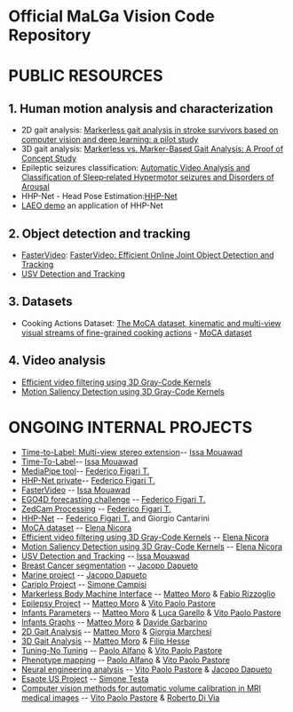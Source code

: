 # Official MaLGa Vision Code Repository

# PUBLIC RESOURCES
## 1. Human motion analysis and characterization
- 2D gait analysis: [Markerless gait analysis in stroke survivors based on computer vision and deep learning: a pilot study](https://dl.acm.org/doi/pdf/10.1145/3341105.3373963?casa_token=5_n-I5jlnakAAAAA:3AIq44bLK3AqoTDaLIlozV8aOYY85dJOaprOXMTKnIdzp3vhNl0XclUjj_sSXZ2w0WqcOYDdAKfuTA)
- 3D gait analysis: [Markerless vs. Marker-Based Gait Analysis: A Proof of Concept Study](https://www.mdpi.com/1424-8220/22/5/2011/pdf)
- Epileptic seizures classification: [Automatic Video Analysis and Classification of Sleep‐related Hypermotor seizures and Disorders of Arousal](https://onlinelibrary.wiley.com/doi/pdf/10.1111/epi.17605?casa_token=KMc-z1XBqh0AAAAA:ogutSTKNZjndbhEjGCD0VIN6e2JA70qoNDW_Sp5--fYk79vbsSba4yCQmOhORf7qsuD8PWpYbeDecaY)
- HHP-Net - Head Pose Estimation:[HHP-Net](https://github.com/Malga-Vision/HHP-Net) 
- [LAEO demo](https://github.com/Malga-Vision/LAEO_demo) an application of HHP-Net
## 2. Object detection and tracking
- [FasterVideo](https://github.com/Malga-Vision/fastervideo): [FasterVideo: Efficient Online Joint Object Detection and Tracking](https://arxiv.org/pdf/2204.07394.pdf)
- [USV Detection and Tracking](https://github.com/issamouawad/MSThesis_Code)
## 3. Datasets
- Cooking Actions Dataset: [The MoCA dataset, kinematic and multi-view visual streams of fine-grained cooking actions](https://www.nature.com/articles/s41597-020-00776-9) - [MoCA dataset](https://github.com/Malga-Vision/MoCA-Project)
## 4. Video analysis
- [Efficient video filtering using 3D Gray-Code Kernels](https://github.com/Malga-Vision/3DGrayCodeKernels)
- [Motion Saliency Detection using 3D Gray-Code Kernels](https://github.com/Malga-Vision/GCKsSaliencySegmentation)


# ONGOING INTERNAL PROJECTS
- [Time-to-Label: Multi-view stereo extension](https://github.com/Malga-Vision/self-3D-multiview)-- [Issa Mouawad](https://github.com/issamouawad)
- [Time-To-Label](https://github.com/Malga-Vision/time-to-label)-- [Issa Mouawad](https://github.com/issamouawad)
- [MediaPipe tool](https://github.com/Malga-Vision/MediaPipe)-- [Federico Figari T.](https://github.com/Fede1995)
- [HHP-Net private](https://github.com/Malga-Vision/HHP-Net-Private)-- [Federico Figari T.](https://github.com/Fede1995)
- [FasterVideo](https://github.com/Malga-Vision/fastervideo) -- [Issa Mouawad](https://github.com/issamouawad)
- [EGO4D forecasting challenge](https://github.com/Malga-Vision/ego4d_forecasting) -- [Federico Figari T.](https://github.com/Fede1995)
- [ZedCam Processing](https://github.com/Malga-Vision/Zedcam_Processing) -- [Federico Figari T.](https://github.com/Fede1995)
- [HHP-Net](https://github.com/Malga-Vision/HHP-Net) -- [Federico Figari T.](https://github.com/Fede1995) and Giorgio Cantarini
- [MoCA dataset](https://github.com/Malga-Vision/MoCA-Project) -- [Elena Nicora](https://github.com/elenanicora)
- [Efficient video filtering using 3D Gray-Code Kernels](https://github.com/Malga-Vision/3DGrayCodeKernels) -- [Elena Nicora](https://github.com/elenanicora)
- [Motion Saliency Detection using 3D Gray-Code Kernels](https://github.com/Malga-Vision/GCKsSaliencySegmentation) -- [Elena Nicora](https://github.com/elenanicora)
- [USV Detection and Tracking](https://github.com/issamouawad/MSThesis_Code) -- [Issa Mouawad](https://github.com/issamouawad)
- [Breast Cancer segmentation](https://github.com/Malga-Vision/Breast-Cancer-Segmentation) -- [Jacopo Dapueto](https://github.com/LazyRacc00n)
- [Marine project](https://github.com/Malga-Vision/Marine_project) -- [Jacopo Dapueto](https://github.com/LazyRacc00n)
- [Cariplo Project](https://github.com/Malga-Vision/Cariplo-Project) -- [Simone Campisi](https://github.com/simonecampisi97)
- [Markerless Body Machine Interface](https://github.com/Malga-Vision/MarkerlessBoMI) -- [Matteo Moro](https://github.com/MoroMatteo) & [Fabio Rizzoglio](https://github.com/frinzi)
- [Epilepsy Project](https://github.com/Malga-Vision/Epilepsy_Project) -- [Matteo Moro](https://github.com/MoroMatteo) & [Vito Paolo Pastore](https://github.com/VitoPaoloPastore)
- [Infants Parameters](https://github.com/Malga-Vision/Infants_Motion_Parameters) -- [Matteo Moro](https://github.com/MoroMatteo) & [Luca Garello](https://github.com/MissingSignal) & [Vito Paolo Pastore](https://github.com/VitoPaoloPastore)
- [Infants Graphs]() -- [Matteo Moro](https://github.com/MoroMatteo) & [Davide Garbarino](https://github.com/DaviGarba)
- [2D Gait Analysis](https://github.com/Malga-Vision/2D_Gait_Analysis) -- [Matteo Moro](https://github.com/MoroMatteo) & [Giorgia Marchesi]()
- [3D Gait Analysis](https://github.com/Malga-Vision/3D_GaitAnalysis) -- [Matteo Moro](https://github.com/MoroMatteo) & [Filip Hesse](https://github.com/FilipHesse)
- [Tuning-No Tuning](https://github.com/Malga-Vision/tuning-no_tuning) -- [Paolo Alfano](https://github.com/WackoToe) & [Vito Paolo Pastore](https://github.com/VitoPaoloPastore)
- [Phenotype mapping](https://github.com/Malga-Vision/Phenotype-mapping) -- [Paolo Alfano](https://github.com/WackoToe) & [Vito Paolo Pastore](https://github.com/VitoPaoloPastore)
- [Neural engineering analysis](https://github.com/Malga-Vision/Neural-engineering-analysis) -- [Vito Paolo Pastore](https://github.com/VitoPaoloPastore) & [Jacopo Dapueto](https://github.com/LazyRacc00n)
- [Esaote US Project](https://github.com/Malga-Vision/EsaoteUS) -- [Simone Testa](https://github.com/simo-net)
- [Computer vision methods for automatic volume calibration in MRI medical images](https://github.com/roberto98/Automatic_Volume_Calibration_MRI_Images) -- [Vito Paolo Pastore](https://github.com/VitoPaoloPastore) & [Roberto Di Via](https://github.com/roberto98)
